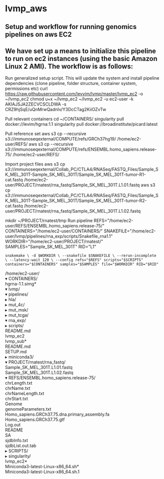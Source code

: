 # lvmp_aws
## Setup and workflow for running genomics pipelines on aws EC2
## We have set up a means to initialize this pipeline to run on ec2 instances (using the basic Amazon Linux 2 AMI). The workflow is as follows:

Run generalized setup script. This will update the system and install pipeline dependencies (clone pipeline, folder structure, container system, permissions etc)
    curl https://raw.githubusercontent.com/levvim/lvmp/master/lvmp_ec2 -o ~/lvmp_ec2
    chmod u+x ~/lvmp_ec2
    ~/lvmp_ec2 -u ec2-user -k AKIAJSJA2ZECVCSCLDWA -s CRZ9hjSqE/uQnMrwQadnIv/Y3DcCTag2KiiOZvTw

Pull relevant containers
    cd ~/CONTAINERS/
    singularity pull docker://levim/hgrna:1.1
    singularity pull docker://broadinstitute/picard:latest

Pull reference set
    aws s3 cp --recursive s3://immunoseqexternal/COMPUTE/refs/GRCh37hg19/ /home/ec2-user/REFS/
    aws s3 cp --recursive s3://immunoseqexternal/COMPUTE/refs/ENSEMBL.homo_sapiens.release-75/ /home/ec2-user/REFS/

Import project files
    aws s3 cp s3://immunoseqexternal/Collab_PC/CTLA4/RNASeq/FASTQ_Files/Sample_SK_MEL_301T-Sample_SK_MEL_301T/Sample_SK_MEL_301T-tumor-R1-cat.fastq /home/ec2-user/PROJECT/rnatest/rna_fastq/Sample_SK_MEL_301T.L1.01.fastq
    aws s3 cp s3://immunoseqexternal/Collab_PC/CTLA4/RNASeq/FASTQ_Files/Sample_SK_MEL_301T-Sample_SK_MEL_301T/Sample_SK_MEL_301T-tumor-R2-cat.fastq /home/ec2-user/PROJECT/rnatest/rna_fastq/Sample_SK_MEL_301T.L1.02.fastq

mkdir ~/PROJECT/rnatest/tmp
Run pipeline
REFS="/home/ec2-user/REFS/ENSEMBL.homo_sapiens.release-75/"
CONTAINERS="/home/ec2-user/CONTAINERS/"
SNAKEFILE="/home/ec2-user/lvmp/pipelines/rna_exp/scripts/Snakefile_rna1.1"
WORKDIR="/home/ec2-user/PROJECT/rnatest/"
SAMPLES="Sample_SK_MEL_301T"
RID="L1"

    snakemake \ -d $WORKDIR \ --snakefile $SNAKEFILE \ --rerun-incomplete \ --latency-wait 120 \ --config refs="$REFS" scripts="$SCRIPTS" containers="$CONTAINERS" samples="$SAMPLES" file="$WORKDIR" RID="$RID"

/home/ec2-user/                                   
▾ CONTAINERS/                                     
    hgrna-1.1.simg*                               
▾ lvmp/                                           
  ▾ pipelines/                                    
    ▸ hla/                                        
    ▸ mut_4c/                                     
    ▸ mut_msk/                                    
    ▸ mut_tcga/                                   
    ▾ rna_exp/                                    
      ▸ scripts/                                  
        README.md                                 
    lvmp_ec2                                      
    lvmp_sub*                                     
    README.md                                     
    SETUP.md                                      
▸ miniconda3/                                     
▾ PROJECT/rnatest/rna_fastq/                      
    Sample_SK_MEL_301T.L1.01.fastq                
    Sample_SK_MEL_301T.L1.02.fastq                
▾ REFS/ENSEMBL.homo_sapiens.release-75/           
    chrLength.txt                                 
    chrName.txt                                   
    chrNameLength.txt                             
    chrStart.txt                                  
    Genome                                        
    genomeParameters.txt                          
    Homo_sapiens.GRCh37.75.dna.primary_assembly.fa
    Homo_sapiens.GRCh37.75.gtf                    
    Log.out                                       
    README                                        
    SA                                            
    sjdbInfo.txt                                  
    sjdbList.out.tab                              
▸ SCRIPTS/                                        
▸ singularity/                                    
  lvmp_ec2*                                       
  Miniconda3-latest-Linux-x86_64.sh*              
  Miniconda3-latest-Linux-x86_64.sh.1             
